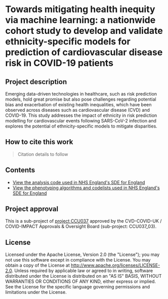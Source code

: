 # Towards mitigating health inequity via machine learning: a nationwide cohort study to develop and validate ethnicity-specific models for prediction of cardiovascular disease risk in COVID-19 patients

## Project description

Emerging data-driven technologies in healthcare, such as risk prediction models, hold great promise but also pose challenges regarding potential bias and exacerbation of existing health inequalities, which have been observed across diseases such as cardiovascular disease (CVD) and COVID-19. This study addresses the impact of ethnicity in risk prediction modelling for cardiovascular events following SARS-CoV-2 infection and explores the potential of ethnicity-specific models to mitigate disparities.

## How to cite this work
> Citation details to follow

## Contents

* [View the analysis code used in NHS England's SDE for England](https://github.com/BHFDSC/CCU037_03/tree/main/code)
* [View the phenotyping algorithms and codelists used in NHS England's SDE for England](https://github.com/BHFDSC/CCU037_03/tree/main/phenotypes)

## Project approval

This is a sub-project of [project CCU037](https://github.com/BHFDSC/CCU037) approved by the CVD-COVID-UK / COVID-IMPACT Approvals & Oversight Board (sub-project: CCU037_03).

## License

Licensed under the Apache License, Version 2.0 (the "License"); you may not use this software except in compliance with the License. You may obtain a copy of the License at http://www.apache.org/licenses/LICENSE-2.0. Unless required by applicable law or agreed to in writing, software distributed under the License is distributed on an "AS IS" BASIS, WITHOUT WARRANTIES OR CONDITIONS OF ANY KIND, either express or implied. See the License for the specific language governing permissions and limitations under the License.
